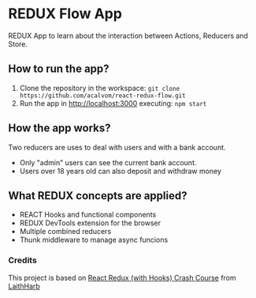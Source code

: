 # REDUX Flow App

REDUX App to learn about the interaction between Actions, Reducers and Store.

## How to run the app? 
1. Clone the repository in the workspace: `git clone https://github.com/acalvom/react-redux-flow.git`
2. Run the app in [http://localhost:3000](http://localhost:3000) executing:  `npm start`


## How the app works?

Two reducers are uses to deal with users and with a bank account. 
- Only "admin" users can see the current bank account.
- Users over 18 years old can also deposit and withdraw money

## What REDUX concepts are applied?

- REACT Hooks and functional components
- REDUX DevTools extension for the browser
- Multiple combined reducers
- Thunk middleware to manage async funcions

### Credits

This project is based on [React Redux (with Hooks) Crash Course](https://www.youtube.com/watch?v=9jULHSe41ls&t=2454s&ab_channel=LaithHarb) from [LaithHarb](https://www.youtube.com/channel/UCyLNhHSiEVkVwPSFKxJAfSA)


